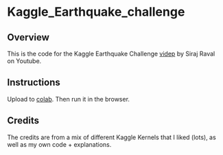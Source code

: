 # Kaggle_Earthquake_challenge

## Overview
This is the code for the Kaggle Earthquake Challenge [videp](https://youtu.be/TffGdSsWKlA) by Siraj Raval on Youtube.

## Instructions

Upload to [colab](https://colab.research.google.com). Then run it in the browser.

## Credits

The credits are from a mix of different Kaggle Kernels that I liked (lots), as well as my own code + explanations.

